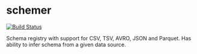 # schemer
[![Build Status](https://travis-ci.org/indix/schemer.svg?branch=master)](https://travis-ci.org/indix/schemer)

Schema registry with support for CSV, TSV, AVRO, JSON and Parquet. Has ability to infer schema from a given data source.
